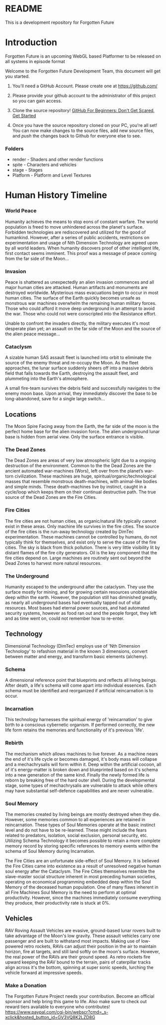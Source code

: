 # README
This is a development repository for Forgotten Future

# Introduction
Forgotten Future is an upcoming WebGL based Platformer to be released on all systems in episode format


Welcome to the Forgotten Future Development Team, this document will get you started.

1. You'll need a GitHub Account. Please create one at https://github.com/

2. Please provide your github account to the administrator of this project so you can gain access.

3. Clone the source repository!
[GitHub For Beginners: Don't Get Scared, Get Started](https://readwrite.com/2013/09/30/understanding-github-a-journey-for-beginners-part-1/)

4. Once you have the source repository cloned on your PC, you're all set! You can now make changes to the source files, add new source files, and *push* the changes back to Github for everyone else to see. 

### Folders

* render - Shaders and other render functions
* spite - Characters and vehicles
* stage - Stages
* Platform - Platform and Level Textures


# Human History Timeline

### World Peace
Humanity achieves the means to stop eons of constant warfare. The world population is freed to move unhindered across the planet's surface. Forbidden technologies are rediscovered and utilized for the good of humankind. However, after a series of public accidents, restrictions on experimentation and usage of Nth Dimension Technology are agreed upon by all world leaders. When humanity discovers proof of other intelligent life, first contact seems imminent. This proof was a message of peace coming from the far side of the Moon...

### Invasion
Peace is shattered as unexpectedly an alien invasion commences and all major human cities are attacked. Human artifacts and monuments are destroyed worldwide. Mysterious mass evacuations begin to occur in most human cities. The surface of the Earth quickly becomes unsafe as monstrous war machines overwhelm the remaining human military forces. Those who could afford it move deep underground in an attempt to avoid the war. Those who could not were conscripted into the Resistance effort.

Unable to confront the invaders directly, the military executes it's most desperate plan yet; an assault on the far side of the Moon and the source of the alien peace message...

### Cataclysm
A sizable human SAS assault fleet is launched into orbit to eliminate the source of the enemy threat and re-occupy the Moon. As the fleet approaches, the lunar surface suddenly sheers off into a massive debris field that falls towards the Earth, destroying the assault fleet, and plummeting into the Earth's atmosphere.

A small fire-team survives the debris field and successfully navigates to the enemy moon base. Upon arrival, they immediately discover the base to be long-abandoned, save for a single large switch...

## Locations
The Moon Spire
Facing away from the Earth, the far side of the moon is the perfect home base for the alien invasion force. The alien underground lunar base is hidden from aerial view. Only the surface entrance is visible.

### The Dead Zones
The Dead Zones are areas of very low atmospheric light due to a ongoing destruction of the environment. Common to the the Dead Zones are the ancient automated war-machines (Wors), left over from the planet’s war-torn civilization. These machines are huge, spiritual/organic/technological masses that resemble monstrous death-machines, with animal-like bodies and simple minds. These death-machines live by instinct, caught in a cycle/loop which keeps them on their continual destructive path. The true source of the Dead Zones are the Fire Cities.

### Fire Cities
The fire cities are not human cities, as organic/natural life typically cannot exist in these areas. Only machine life survives in the fire cities. The source of the fire cities is the run-away technology created by DimTec experimentation. These machines cannot be controlled by humans, do not typically think for themselves, and exist only to serve the cause of the fire cities. The sky is black from thick pollution. There is very little visibility lit by distant flames of the fire city generators. Oil is the key component that the fire cities depend on. Large machines are routinely sent out beyond the Dead Zones to harvest more natural resources.

### The Underground
Humanity escaped to the underground after the cataclysm. They use the surface mostly for mining, and for growing certain resources unobtainable deep within the earth. However, the population still has diminished greatly, as nearly all underground bases had eventually tapped out of vital resources. Most bases had eternal power sources, and had automated security systems, however as food ran out and the people forgot, they left and as time went on, could not remember how to re-enter.

## Technology
Dimensional Technology
(DimTec) employs use of 'Nth Dimension Technology' to refashion material in the known 3 dimensions, convert between matter and energy, and transform basic elements (alchemy).

### Schema
A dimensional reference point that blueprints and reflects all living beings. After death, a life's schema will come apart into individual essences. Each schema must be identified and reorganized if artificial reincarnation is to occur.

### Incarnation
This technology harnesses the spiritual energy of 'reincarnation' to give birth to a conscious cybernetic organism. If performed correctly, the new life form retains the memories and functionality of it's previous 'life'.

### Rebirth
The mechanism which allows machines to live forever. As a machine nears the end of it's life cycle or becomes damaged, it's body mass will collapse and a mechachrysalis will form within it. Deep within the artificial cocoon, all of it's energy-matter is broken down and blueprinted based on it's schema into a new generation of the same kind. Finally the newly formed life is reborn by breaking free of the hard outer shell. During the developmental stage, some types of mechachrysalis are vulnerable to attack while others may have substantial self-defence capabilities and are never vulnerable.

### Soul Memory
The memories created by living beings are mostly destroyed when they die. However, some memories common to all experiences are retained in reincarnation. These types of Soul Memories operate at the basic instinct level and do not have to be re-learned. These might include the fears related to predators, isolation, social exclusion, personal security, etc. Utilizing Schema Technology it becomes possible to retain a more complete memory record by storing specific references to memory events within the schema of Soul Memory during Incarnation.

The Fire Cities are an unfortunate side-effect of Soul Memory. It is believed the Fire Cities came into existence as a result of unresolved negative human soul energy after the Cataclysm. The Fire Cities themselves resemble the slave-master social structure inherent in most preceding human societies, operating on economical programming embedded deep within the Soul Memory of the deceased human population. One of many flaws inherent in all Fire Machines Soul Memory is the need to perform at optimal productivity. However, since the machines immediately consume everything they produce, their productivity rate is stuck at 0%.

## Vehicles
RAV
Roving Assault Vehicles are evasive, ground-based lunar rovers built to take advantage of the Moon's low gravity. These assault vehicles carry one passenger and are built to withstand most impacts. Making use of low-powered retro rockets, RAVs can adjust their position in the air to maintain horizon, fire at targets, and still land softly on the moon's surface. However, the real power of the RAVs are their ground speed. As retro rockets fire upward keeping the RAV bound to the terrain, pairs of caterpillar tracks align across it's the bottom, spinning at super sonic speeds, lurching the vehicle forward at impressive speeds.


### Make a Donation
The Forgotten Future Project needs your contribution. Become an official sponsor and help bring this game to life. Also make sure to check out reward tiers available to everyone who contributes!
https://www.paypal.com/cgi-bin/webscr?cmd=_s-xclick&hosted_button_id=GV3VQ8K2LZD8G
